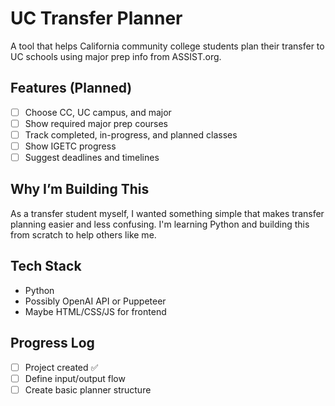 # UC Transfer Planner

A tool that helps California community college students plan their transfer to UC schools using major prep info from ASSIST.org.

## Features (Planned)
- [ ] Choose CC, UC campus, and major
- [ ] Show required major prep courses
- [ ] Track completed, in-progress, and planned classes
- [ ] Show IGETC progress
- [ ] Suggest deadlines and timelines

## Why I’m Building This
As a transfer student myself, I wanted something simple that makes transfer planning easier and less confusing. I'm learning Python and building this from scratch to help others like me.

## Tech Stack
- Python
- Possibly OpenAI API or Puppeteer
- Maybe HTML/CSS/JS for frontend

## Progress Log
- [ ] Project created ✅
- [ ] Define input/output flow
- [ ] Create basic planner structure
